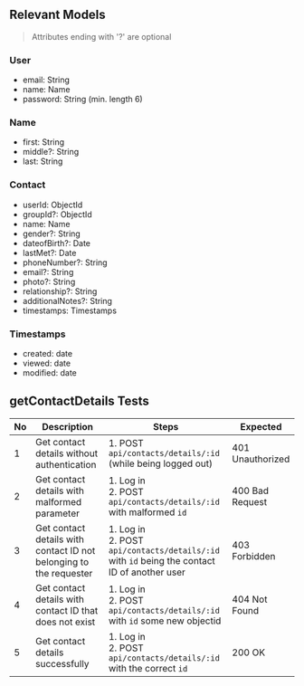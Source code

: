 ## Relevant Models
> Attributes ending with '?' are optional
### User
* email: String
* name: Name
* password: String (min. length 6)

### Name
* first: String
* middle?: String
* last: String

### Contact
* userId: ObjectId
* groupId?: ObjectId
* name: Name
* gender?: String
* dateofBirth?: Date
* lastMet?: Date
* phoneNumber?: String
* email?: String
* photo?: String
* relationship?: String
* additionalNotes?: String
* timestamps: Timestamps

### Timestamps
* created: date
* viewed: date
* modified: date

## getContactDetails Tests
| No  | Description                                                        | Steps                                                                                  | Expected         |
| --- | ------------------------------------------------------------------ | -------------------------------------------------------------------------------------- | ---------------- |
| 1   | Get contact details without authentication                         | 1. POST `api/contacts/details/:id` (while being logged out)                                    | 401 Unauthorized |
| 2   | Get contact details with malformed parameter                       | 1. Log in<br>2. POST `api/contacts/details/:id` with malformed `id`                            | 400 Bad Request  |
| 3   | Get contact details with contact ID not belonging to the requester | 1. Log in<br>2. POST `api/contacts/details/:id` with `id` being the contact ID of another user | 403 Forbidden    |
| 4   | Get contact details with contact ID that does not exist            | 1. Log in<br>2. POST `api/contacts/details/:id` with `id` some new objectid                           | 404 Not Found    |
| 5   | Get contact details successfully                                   | 1. Log in<br>2. POST `api/contacts/details/:id` with the correct `id`                          | 200 OK           |